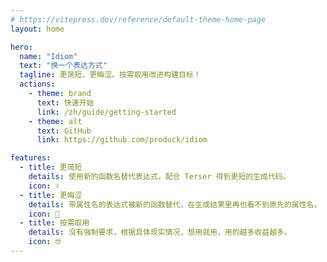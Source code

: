 ```yaml
---
# https://vitepress.dev/reference/default-theme-home-page
layout: home

hero:
  name: "Idiom"
  text: "换一个表达方式"
  tagline: 更简短、更晦涩。按需取用改进构建目标！
  actions:
    - theme: brand
      text: 快速开始
      link: /zh/guide/getting-started
    - theme: alt
      text: GitHub
      link: https://github.com/produck/idiom

features:
  - title: 更简短
    details: 使用新的函数名替代表达式，配合 Terser 得到更短的生成代码。
    icon: ✌️
  - title: 更晦涩
    details: 带属性名的表达式被新的函数替代，在生成结果里再也看不到原先的属性名。
    icon: 🙈
  - title: 按需取用
    details: 没有强制要求，根据具体现实情况，想用就用，用的越多收益越多。
    icon: 🤓
---
```

